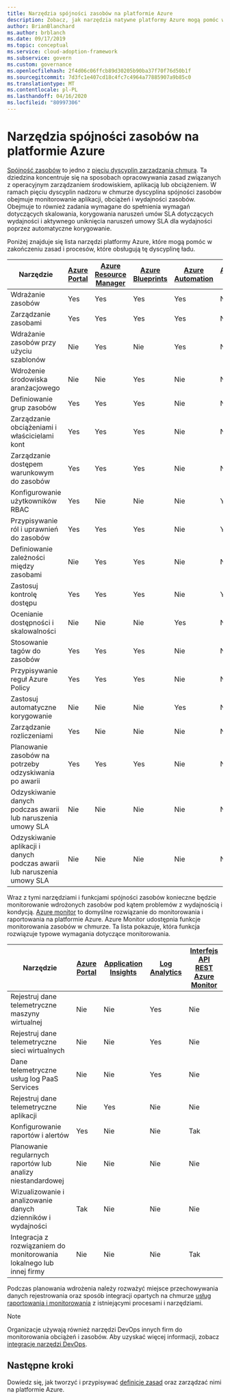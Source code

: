 ```yaml
---
title: Narzędzia spójności zasobów na platformie Azure
description: Zobacz, jak narzędzia natywne platformy Azure mogą pomóc w dojrzałych zasadach i procesach, które obsługują dyscyplinę ładu spójności zasobów.
author: BrianBlanchard
ms.author: brblanch
ms.date: 09/17/2019
ms.topic: conceptual
ms.service: cloud-adoption-framework
ms.subservice: govern
ms.custom: governance
ms.openlocfilehash: 2f4d06c06ffcb89d30205b90ba37f70f76d50b1f
ms.sourcegitcommit: 7d3fc1e407cd18c4fc7c4964a77885907a9b85c0
ms.translationtype: MT
ms.contentlocale: pl-PL
ms.lasthandoff: 04/16/2020
ms.locfileid: "80997306"
---
```

# <a name="resource-consistency-tools-in-azure"></a>Narzędzia spójności zasobów na platformie Azure

[Spójność zasobów](./index.md) to jedno z [pięciu dyscyplin zarządzania chmurą](../governance-disciplines.md). Ta dziedzina koncentruje się na sposobach opracowywania zasad związanych z operacyjnym zarządzaniem środowiskiem, aplikacją lub obciążeniem. W ramach pięciu dyscyplin nadzoru w chmurze dyscyplina spójności zasobów obejmuje monitorowanie aplikacji, obciążeń i wydajności zasobów. Obejmuje to również zadania wymagane do spełnienia wymagań dotyczących skalowania, korygowania naruszeń umów SLA dotyczących wydajności i aktywnego uniknięcia naruszeń umowy SLA dla wydajności poprzez automatyczne korygowanie.

Poniżej znajduje się lista narzędzi platformy Azure, które mogą pomóc w zakończeniu zasad i procesów, które obsługują tę dyscyplinę ładu.

| Narzędzie | [Azure Portal](https://azure.microsoft.com/features/azure-portal)  | [Azure Resource Manager](https://docs.microsoft.com/azure/azure-resource-manager/management/overview)  | [Azure Blueprints](https://docs.microsoft.com/azure/governance/blueprints/overview) | [Azure Automation](https://docs.microsoft.com/azure/automation/automation-intro) | [Azure AD](https://docs.microsoft.com/azure/active-directory/fundamentals/active-directory-whatis) | [Azure Backup](https://docs.microsoft.com/azure/backup/backup-introduction-to-azure-backup) | [Azure Site Recovery](https://docs.microsoft.com/azure/site-recovery/site-recovery-overview) |
|---------|---------|---------|---------|---------|---------|---------|---------|
| Wdrażanie zasobów                             | Yes | Yes | Yes | Yes | Nie  | Nie | Nie |
| Zarządzanie zasobami                             | Yes | Yes | Yes | Yes | Nie  | Nie | Nie |
| Wdrażanie zasobów przy użyciu szablonów             | Nie  | Yes | Nie  | Yes | Nie  | Nie | Nie |
| Wdrożenie środowiska aranżacjowego          | Nie  | Nie  | Yes | Nie  | Nie  | Nie | Nie |
| Definiowanie grup zasobów                       | Yes | Yes | Yes | Nie  | Nie  | Nie | Nie |
| Zarządzanie obciążeniami i właścicielami kont           | Yes | Yes | Yes | Nie  | Nie  | Nie | Nie |
| Zarządzanie dostępem warunkowym do zasobów       | Yes | Yes | Yes | Nie  | Nie  | Nie | Nie |
| Konfigurowanie użytkowników RBAC                         | Yes | Nie  | Nie  | Nie  | Yes | Nie | Nie |
| Przypisywanie ról i uprawnień do zasobów | Yes | Yes | Yes | Nie  | Yes | Nie | Nie |
| Definiowanie zależności między zasobami        | Nie  | Yes | Yes | Nie  | Nie  | Nie | Nie |
| Zastosuj kontrolę dostępu                         | Yes | Yes | Yes | Nie  | Yes | Nie | Nie |
| Ocenianie dostępności i skalowalności          | Nie  | Nie  | Nie  | Yes | Nie  | Nie | Nie |
| Stosowanie tagów do zasobów                      | Yes | Yes | Yes | Nie  | Nie  | Nie | Nie |
| Przypisywanie reguł Azure Policy                    | Yes | Yes | Yes | Nie  | Nie  | Nie | Nie |
| Zastosuj automatyczne korygowanie                  | Nie  | Nie  | Nie  | Yes | Nie  | Nie | Nie |
| Zarządzanie rozliczeniami                               | Yes | Nie  | Nie  | Nie  | Nie  | Nie | Nie |
| Planowanie zasobów na potrzeby odzyskiwania po awarii         | Yes | Yes | Yes | Nie  | Nie  | Yes | Yes |
|Odzyskiwanie danych podczas awarii lub naruszenia umowy SLA     | Nie | Nie  | Nie  | Nie  | Nie  | Yes | Yes |
|Odzyskiwanie aplikacji i danych podczas awarii lub naruszenia umowy SLA     | Nie | Nie  | Nie  | Nie  | Nie  | Yes | Yes |

Wraz z tymi narzędziami i funkcjami spójności zasobów konieczne będzie monitorowanie wdrożonych zasobów pod kątem problemów z wydajnością i kondycją. [Azure monitor](https://docs.microsoft.com/azure/azure-monitor/overview) to domyślne rozwiązanie do monitorowania i raportowania na platformie Azure. Azure Monitor udostępnia funkcje monitorowania zasobów w chmurze. Ta lista pokazuje, która funkcja rozwiązuje typowe wymagania dotyczące monitorowania.

| Narzędzie | [Azure Portal](https://azure.microsoft.com/features/azure-portal) | [Application Insights](https://docs.microsoft.com/azure/application-insights/app-insights-overview) | [Log Analytics](https://docs.microsoft.com/azure/azure-monitor/log-query/log-query-overview) | [Interfejs API REST Azure Monitor](https://docs.microsoft.com/rest/api/monitor) |
|----------------------------------------------------|--------------|----------------------|---------------|------------------------|
| Rejestruj dane telemetryczne maszyny wirtualnej                 | Nie           | Nie                   | Yes           | Nie                     |
| Rejestruj dane telemetryczne sieci wirtualnych              | Nie           | Nie                   | Yes           | Nie                     |
| Dane telemetryczne usług log PaaS Services                   | Nie           | Nie                   | Yes           | Nie                     |
| Rejestruj dane telemetryczne aplikacji                     | Nie           | Yes                  | Nie            | Nie                     |
| Konfigurowanie raportów i alertów                       | Yes          | Nie                   | Nie            | Tak                    |
| Planowanie regularnych raportów lub analizy niestandardowej        | Nie           | Nie                   | Nie            | Nie                     |
| Wizualizowanie i analizowanie danych dzienników i wydajności     | Tak          | Nie                   | Nie            | Nie                     |
| Integracja z rozwiązaniem do monitorowania lokalnego lub innej firmy     | Nie           | Nie                   | Nie            | Tak                    |

Podczas planowania wdrożenia należy rozważyć miejsce przechowywania danych rejestrowania oraz sposób integracji opartych na chmurze [usług raportowania i monitorowania](../../decision-guides/logging-and-reporting/index.md) z istniejącymi procesami i narzędziami.

> [!NOTE]
> Organizacje używają również narzędzi DevOps innych firm do monitorowania obciążeń i zasobów. Aby uzyskać więcej informacji, zobacz [integracje narzędzi DevOps](https://azure.microsoft.com/products/devops-tool-integrations).

## <a name="next-steps"></a>Następne kroki

Dowiedz się, jak tworzyć i przypisywać [definicje zasad](https://docs.microsoft.com/azure/governance/policy) oraz zarządzać nimi na platformie Azure.
